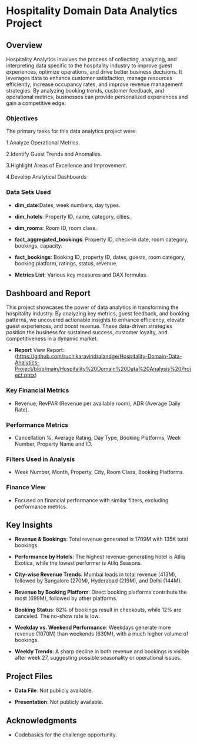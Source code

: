 
# Hospitality Domain Data Analytics Project

## Overview

Hospitality Analytics involves the process of collecting, analyzing, and interpreting data specific to the hospitality industry to improve guest experiences, optimize operations, and drive better business decisions. It leverages data to enhance customer satisfaction, manage resources efficiently, increase occupancy rates, and improve revenue management strategies. By analyzing booking trends, customer feedback, and operational metrics, businesses can provide personalized experiences and gain a competitive edge.


### Objectives

The primary tasks for this data analytics project were:

1.Analyze Operational Metrics.

2.Identify Guest Trends and Anomalies.

3.Highlight Areas of Excellence and Improvement.

4.Develop Analytical Dashboards

### Data Sets Used
- **dim_date**:Dates, week numbers, day types.

- **dim_hotels**: Property ID, name, category, cities.

- **dim_rooms**: Room ID, room class.

- **fact_aggregated_bookings**: Property ID, check-in date, room category, bookings, capacity.

- **fact_bookings**: Booking ID, property ID, dates, guests, room category, booking platform, ratings, status, revenue.

- **Metrics List**: Various key measures and DAX formulas.

## Dashboard and Report
This project showcases the power of data analytics in transforming the hospitality industry. By analyzing key metrics, guest feedback, and booking patterns, we uncovered actionable insights to enhance efficiency, elevate guest experiences, and boost revenue. These data-driven strategies position the business for sustained success, customer loyalty, and competitiveness in a dynamic market.
- **Report**
View Report:
(https://github.com/ruchikaravindralandge/Hospitality-Domain-Data-Analytics-Project/blob/main/Hospitality%20Domain%20Data%20Analysis%20Project.pptx)

### Key Financial Metrics
- Revenue, RevPAR (Revenue per available room), ADR (Average Daily Rate).

### Performance Metrics
- Cancellation %, Average Rating, Day Type, Booking Platforms, Week Number, Property Name and ID.

### Filters Used in Analysis
- Week Number, Month, Property, City, Room Class, Booking Platforms.

### Finance View
- Focused on financial performance with similar filters, excluding performance metrics.

## Key Insights
- **Revenue & Bookings**:
Total revenue generated is 1709M with 135K total bookings.

- **Performance by Hotels**:
The highest revenue-generating hotel is Atliq Exotica, while the lowest performer is Atliq Seasons.

- **City-wise Revenue Trends**:
Mumbai leads in total revenue (413M), followed by Bangalore (270M), Hyderabad (219M), and Delhi (144M).

- **Revenue by Booking Platform**:
Direct booking platforms contribute the most (699M), followed by other platforms.

- **Booking Status**:
82% of bookings result in checkouts, while 12% are canceled. The no-show rate is low.

- **Weekday vs. Weekend Performance**:
Weekdays generate more revenue (1070M) than weekends (639M), with a much higher volume of bookings.

- **Weekly Trends**:
A sharp decline in both revenue and bookings is visible after week 27, suggesting possible seasonality or operational issues.


## Project Files
- **Data File**: Not publicly available.

- **Presentation**: Not publicly available.

## Acknowledgments
- Codebasics for the challenge opportunity.
